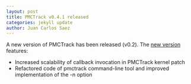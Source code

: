```yaml
---
layout: post
title: PMCTrack v0.4.1 released
categories: jekyll update
author: Juan Carlos Saez
---
```


A new version of PMCTrack has been released (v0.2). The [new version][1] features:

* Increased scalability of callback invocation in PMCTrack kernel patch
* Refactored code of pmctrack command-line tool and improved implementation of the -n option

[1]: https://github.com/jcsaezal/pmctrack/releases/tag/v0.2